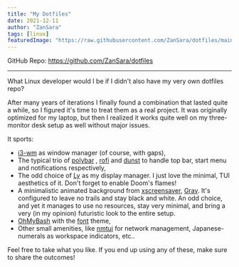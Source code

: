 ```yaml
---
title: "My Dotfiles"
date: 2021-12-11
author: "ZanSara"
tags: [linux]
featuredImage: "https://raw.githubusercontent.com/ZanSara/dotfiles/main/screenshot/screenshot.png"
---
```


GitHub Repo: https://github.com/ZanSara/dotfiles

---

What Linux developer would I be if I didn't also have my very own dotfiles repo?

After many years of iterations I finally found a combination that lasted quite a while, so I figured it's time to treat them as a real project. It was originally optimized for my laptop, but then I realized it works quite well on my three-monitor desk setup as well without major issues.

It sports:
- [i3-wm](https://github.com/Airblader/i3) as window manager (of course, with gaps),
- The typical trio of [polybar](https://github.com/polybar/polybar) , [rofi](https://github.com/davatorium/rofi) and [dunst](https://github.com/dunst-project/dunst) to handle top bar, start menu and notifications respectively,
- The odd choice of [Ly](https://github.com/nullgemm/ly) as my display manager. I just love the minimal, TUI aesthetics of it. Don't forget to enable Doom's flames!
- A minimalistic animated background from [xscreensaver](https://www.jwz.org/xscreensaver/screenshots/), [Grav](https://www.youtube.com/watch?v=spQRFDmDMeg). It's configured to leave no trails and stay black and white. An odd choice, and yet it manages to use no resources, stay very minimal, and bring a very (in my opinion) futuristic look to the entire setup.
- [OhMyBash](https://github.com/ohmybash/oh-my-bash/tree/master/themes/font) with the [font](https://github.com/ohmybash/oh-my-bash/tree/master/themes/font) theme,
- Other small amenities, like [nmtui](https://docs.rockylinux.org/gemstones/nmtui/) for network management, Japanese-numerals as workspace indicators, etc..

Feel free to take what you like. If you end up using any of these, make sure to share the outcomes!
